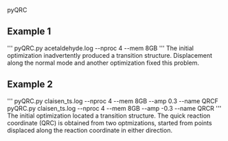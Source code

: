 pyQRC


## Example 1
'''
pyQRC.py acetaldehyde.log --nproc 4 --mem 8GB
'''
The initial optimization inadvertently produced a transition structure. Displacement along the normal mode and another optimization fixed this problem.


## Example 2
'''
pyQRC.py claisen_ts.log --nproc 4 --mem 8GB --amp 0.3 --name QRCF
pyQRC.py claisen_ts.log --nproc 4 --mem 8GB --amp -0.3 --name QRCR
'''
The initial optimization located a transition structure. The quick reaction coordinate (QRC) is obtained from two optmizations, started from points displaced along the reaction coordinate in either direction. 

